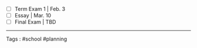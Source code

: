 - [ ] Term Exam 1 | Feb. 3
- [ ] Essay  | Mar. 10 
- [ ] Final Exam | TBD
____
Tags : #school #planning